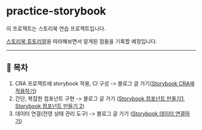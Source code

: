 # practice-storybook

이 프로젝트는 스토리북 연습 프로젝트입니다.

[스토리북 튜토리얼](https://storybook.js.org/tutorials/intro-to-storybook/react/ko/get-started/)을 따라해보면서 알게된 점들을 기록할 예정입니다.

---

## 📜 목차

1. CRA 프로젝트에 storybook 적용, CI 구성 -> 블로그 글 가기([Storybook CRA에 적용하기](https://beomseok37.tistory.com/98))
2. 간단, 복잡한 컴포넌트 구현 -> 블로그 글 가기 ([Storybook 컴포넌트 만들기1](https://beomseok37.tistory.com/99), [Storybook 컴포넌트 만들기 2](https://beomseok37.tistory.com/100))
3. 데이터 연결(전영 상태 관리 도구) -> 블로그 글 가기 ([Storybook 데이터 연결하기](https://beomseok37.tistory.com/101))
